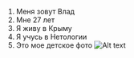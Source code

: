 1. Меня зовут Влад
2. Мне 27 лет
3. Я живу в Крыму
4. Я учусь в Нетологии
5. Это мое детское фото
![Alt text](image.png)